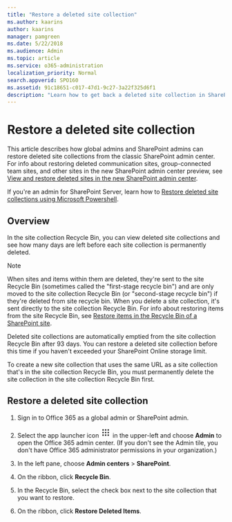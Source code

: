 ```yaml
---
title: "Restore a deleted site collection"
ms.author: kaarins
author: kaarins
manager: pamgreen
ms.date: 5/22/2018
ms.audience: Admin
ms.topic: article
ms.service: o365-administration
localization_priority: Normal
search.appverid: SPO160
ms.assetid: 91c18651-c017-47d1-9c27-3a22f325d6f1
description: "Learn how to get back a deleted site collection in SharePoint Online for Enterprises."
---
```


# Restore a deleted site collection

This article describes how global admins and SharePoint admins can restore deleted site collections from the classic SharePoint admin center. For info about restoring deleted communication sites, group-connected team sites, and other sites in the new SharePoint admin center preview, see [View and restore deleted sites in the new SharePoint admin center](view-and-restore-deleted-sites-in-new-admin-center.md).
  
If you're an admin for SharePoint Server, learn how to [Restore deleted site collections using Microsoft Powershell](https://go.microsoft.com/fwlink/?linkid=866959).
  
## Overview
<a name="__toc315681381"> </a>

In the site collection Recycle Bin, you can view deleted site collections and see how many days are left before each site collection is permanently deleted.
  
> [!NOTE]
> When sites and items within them are deleted, they're sent to the site Recycle Bin (sometimes called the "first-stage recycle bin") and are only moved to the site collection Recycle Bin (or "second-stage recycle bin") if they're deleted from site recycle bin. When you delete a site collection, it's sent directly to the site collection Recycle Bin. For info about restoring items from the site Recycle Bin, see [Restore items in the Recycle Bin of a SharePoint site](https://support.office.com/article/6df466b6-55f2-4898-8d6e-c0dff851a0be). 
  
Deleted site collections are automatically emptied from the site collection Recycle Bin after 93 days. You can restore a deleted site collection before this time if you haven't exceeded your SharePoint Online storage limit.
  
To create a new site collection that uses the same URL as a site collection that's in the site collection Recycle Bin, you must permanently delete the site collection in the site collection Recycle Bin first.
  
## Restore a deleted site collection
<a name="__toc315681383"> </a>

1. Sign in to Office 365 as a global admin or SharePoint admin.
    
2. Select the app launcher icon ![The app launcher icon in Office 365](media/e5aee650-c566-4100-aaad-4cc2355d909f.png) in the upper-left and choose **Admin** to open the Office 365 admin center. (If you don't see the Admin tile, you don't have Office 365 administrator permissions in your organization.) 
    
3. In the left pane, choose **Admin centers** \> **SharePoint**.
    
4. On the ribbon, click **Recycle Bin**.
    
5. In the Recycle Bin, select the check box next to the site collection that you want to restore.
    
6. On the ribbon, click **Restore Deleted Items**.
    

